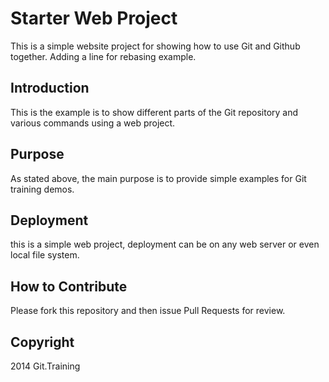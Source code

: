 # Starter Web Project

This is a simple website project for showing how to use Git and Github together. Adding a line for rebasing example.

## Introduction

This is the example is to show different parts of the Git repository and various commands using a web project.

## Purpose

As stated above, the main purpose is to provide simple examples for Git training demos.

## Deployment

this is a simple web project, deployment can be on any web server or even local file system.

## How to Contribute

Please fork this repository and then issue Pull Requests for review.

## Copyright

2014 Git.Training